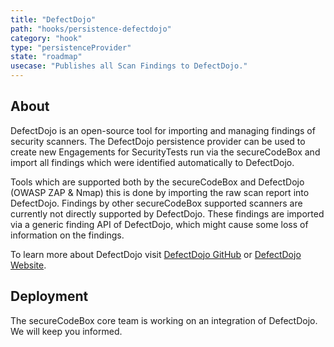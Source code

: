 ```yaml
---
title: "DefectDojo"
path: "hooks/persistence-defectdojo"
category: "hook"
type: "persistenceProvider"
state: "roadmap"
usecase: "Publishes all Scan Findings to DefectDojo."
---
```


<!-- end -->

## About

DefectDojo is an open-source tool for importing and managing findings of security scanners. The DefectDojo persistence provider can be used to create new Engagements for SecurityTests run via the secureCodeBox and import all findings which were identified automatically to DefectDojo.

Tools which are supported both by the secureCodeBox and DefectDojo (OWASP ZAP & Nmap) this is done by importing the raw scan report into DefectDojo. Findings by other secureCodeBox supported scanners are currently not directly supported by DefectDojo. These findings are imported via a generic finding API of DefectDojo, which might cause some loss of information on the findings.  

To learn more about DefectDojo visit [DefectDojo GitHub] or [DefectDojo Website].

## Deployment
The secureCodeBox core team is working on an integration of DefectDojo. We will keep you informed.


[DefectDojo Website]: https://www.defectdojo.org/
[DefectDojo GitHub]: https://github.com/DefectDojo/django-DefectDojo
[DefectDojo Documentation]: https://defectdojo.readthedocs.io/en/latest/